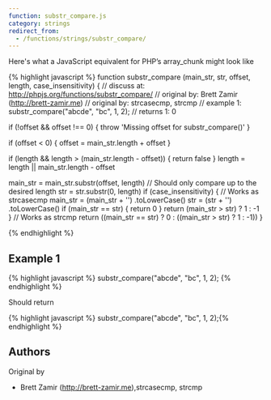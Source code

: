 ```yaml
---
function: substr_compare.js
category: strings
redirect_from:
  - /functions/strings/substr_compare/
---
```


<!-- WARNING! This file is auto generated by `npm run web:inject`, do not edit by hand -->

Here's what a JavaScript equivalent for PHP’s array_chunk might look like

{% highlight javascript %}
function substr_compare (main_str, str, offset, length, case_insensitivity) {
  //  discuss at: http://phpjs.org/functions/substr_compare/
  // original by: Brett Zamir (http://brett-zamir.me)
  // original by: strcasecmp, strcmp
  //   example 1: substr_compare("abcde", "bc", 1, 2);
  //   returns 1: 0

  if (!offset && offset !== 0) {
    throw 'Missing offset for substr_compare()'
  }

  if (offset < 0) {
    offset = main_str.length + offset
  }

  if (length && length > (main_str.length - offset)) {
    return false
  }
  length = length || main_str.length - offset

  main_str = main_str.substr(offset, length)
  // Should only compare up to the desired length
  str = str.substr(0, length)
  if (case_insensitivity) {
    // Works as strcasecmp
    main_str = (main_str + '')
      .toLowerCase()
    str = (str + '')
      .toLowerCase()
    if (main_str == str) {
      return 0
    }
    return (main_str > str) ? 1 : -1
  }
  // Works as strcmp
  return ((main_str == str) ? 0 : ((main_str > str) ? 1 : -1))
}

{% endhighlight %}

## Example 1

{% highlight javascript %}
substr_compare("abcde", "bc", 1, 2);
{% endhighlight %}

Should return

{% highlight javascript %}
substr_compare("abcde", "bc", 1, 2);{% endhighlight %}


## Authors


Original by

- Brett Zamir (http://brett-zamir.me),strcasecmp, strcmp

